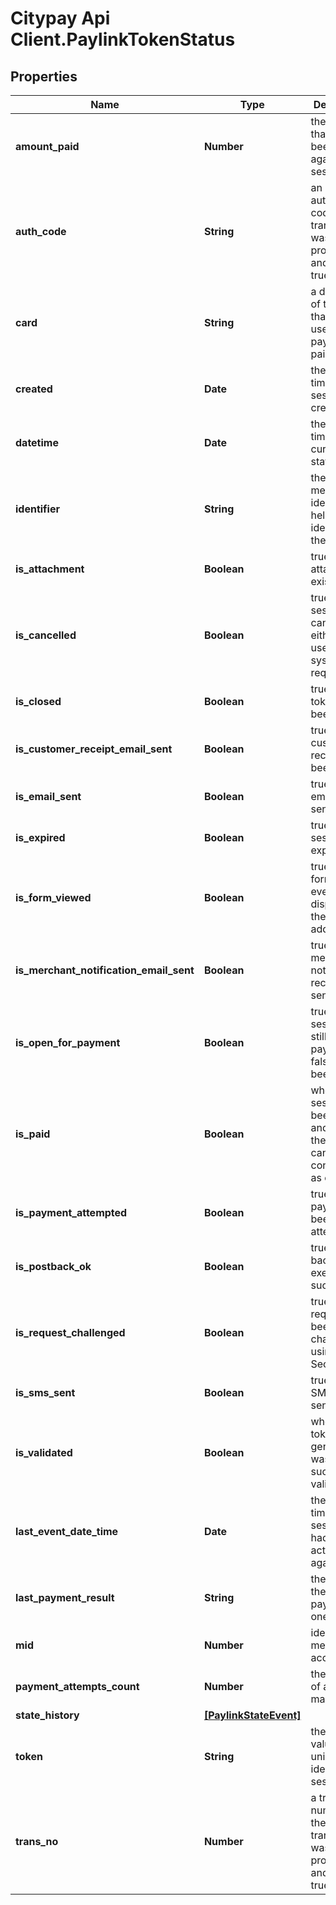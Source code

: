 # Citypay Api Client.PaylinkTokenStatus

## Properties

Name | Type | Description | Notes
------------ | ------------- | ------------- | -------------
**amount_paid** | **Number** | the amount that has been paid against the session. | [optional] 
**auth_code** | **String** | an authorisation code if the transaction was processed and isPaid is true. | [optional] 
**card** | **String** | a description of the card that was used for payment if paid. | [optional] 
**created** | **Date** | the date and time that the session was created. | [optional] 
**datetime** | **Date** | the date and time of the current status. | [optional] 
**identifier** | **String** | the merchant identifier, to help identifying the token. | [optional] 
**is_attachment** | **Boolean** | true if an attachment exists. | [optional] 
**is_cancelled** | **Boolean** | true if the session was cancelled either by the user or by a system request. | [optional] 
**is_closed** | **Boolean** | true if the token has been closed. | [optional] 
**is_customer_receipt_email_sent** | **Boolean** | true if a customer receipt has been sent. | [optional] 
**is_email_sent** | **Boolean** | true if an email was sent. | [optional] 
**is_expired** | **Boolean** | true if the session has expired. | [optional] 
**is_form_viewed** | **Boolean** | true if the form was ever displayed to the addressee. | [optional] 
**is_merchant_notification_email_sent** | **Boolean** | true if a merchant notification receipt was sent. | [optional] 
**is_open_for_payment** | **Boolean** | true if the session is still open for payment or false if it has been closed. | [optional] 
**is_paid** | **Boolean** | whether the session has been paid and therefore can be considered as complete. | [optional] 
**is_payment_attempted** | **Boolean** | true if payment has been attempted. | [optional] 
**is_postback_ok** | **Boolean** | true if a post back was executed successfully. | [optional] 
**is_request_challenged** | **Boolean** | true if the request has been challenged using 3-D Secure. | [optional] 
**is_sms_sent** | **Boolean** | true if an SMS was sent. | [optional] 
**is_validated** | **Boolean** | whether the token generation was successfully validated. | [optional] 
**last_event_date_time** | **Date** | the date and time that the session last had an event actioned against it. | [optional] 
**last_payment_result** | **String** | the result of the last payment if one exists. | [optional] 
**mid** | **Number** | identifies the merchant account. | [optional] 
**payment_attempts_count** | **Number** | the number of attempts made to pay. | [optional] 
**state_history** | [**[PaylinkStateEvent]**](PaylinkStateEvent.md) |  | [optional] 
**token** | **String** | the token value which uniquely identifies the session. | [optional] 
**trans_no** | **Number** | a transaction number if the transacstion was processed and isPaid is true. | [optional] 


